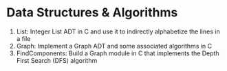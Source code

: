 # Data Structures & Algorithms

1. List: Integer List ADT in C and use it to indirectly alphabetize the lines in a file
2. Graph: Implement a Graph ADT and some associated algorithms in C
3. FindComponents: Build a Graph module in C that implements the Depth First Search (DFS) algorithm
